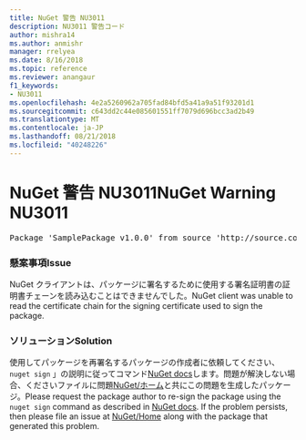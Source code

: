 ```yaml
---
title: NuGet 警告 NU3011
description: NU3011 警告コード
author: mishra14
ms.author: anmishr
manager: rrelyea
ms.date: 8/16/2018
ms.topic: reference
ms.reviewer: anangaur
f1_keywords:
- NU3011
ms.openlocfilehash: 4e2a5260962a705fad84bfd5a41a9a51f93201d1
ms.sourcegitcommit: c643dd2c44e085601551ff7079d696bcc3ad2b49
ms.translationtype: MT
ms.contentlocale: ja-JP
ms.lasthandoff: 08/21/2018
ms.locfileid: "40248226"
---
```

# <a name="nuget-warning-nu3011"></a><span data-ttu-id="d80fd-103">NuGet 警告 NU3011</span><span class="sxs-lookup"><span data-stu-id="d80fd-103">NuGet Warning NU3011</span></span>

<pre>Package 'SamplePackage v1.0.0' from source 'http://source.com/index.json': The primary signature is invalid.</pre>

### <a name="issue"></a><span data-ttu-id="d80fd-104">懸案事項</span><span class="sxs-lookup"><span data-stu-id="d80fd-104">Issue</span></span>

<span data-ttu-id="d80fd-105">NuGet クライアントは、パッケージに署名するために使用する署名証明書の証明書チェーンを読み込むことはできませんでした。</span><span class="sxs-lookup"><span data-stu-id="d80fd-105">NuGet client was unable to read the certificate chain for the signing certificate used to sign the package.</span></span>


### <a name="solution"></a><span data-ttu-id="d80fd-106">ソリューション</span><span class="sxs-lookup"><span data-stu-id="d80fd-106">Solution</span></span>

<span data-ttu-id="d80fd-107">使用してパッケージを再署名するパッケージの作成者に依頼してください、 `nuget sign` 」の説明に従ってコマンド[NuGet docs](https://docs.microsoft.com/en-us/nuget/create-packages/sign-a-package)します。問題が解決しない場合、くださいファイルに問題[NuGet/ホーム](https://github.com/NuGet/Home/issues)と共にこの問題を生成したパッケージ。</span><span class="sxs-lookup"><span data-stu-id="d80fd-107">Please request the package author to re-sign the package using the `nuget sign` command as described in [NuGet docs](https://docs.microsoft.com/en-us/nuget/create-packages/sign-a-package). If the problem persists, then please file an issue at [NuGet/Home](https://github.com/NuGet/Home/issues) along with the package that generated this problem.</span></span>


